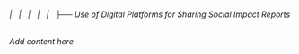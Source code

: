 ###### |   |   |   |   |   ├── Use of Digital Platforms for Sharing Social Impact Reports

*Add content here*